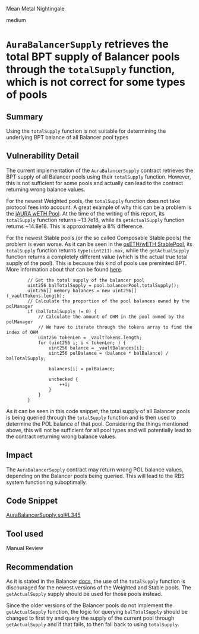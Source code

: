 Mean Metal Nightingale

medium

# `AuraBalancerSupply` retrieves the total BPT supply of Balancer pools through the `totalSupply` function, which is not correct for some types of pools

## Summary
Using the `totalSupply` function is not suitable for determining the underlying BPT balance of all Balancer pool types

## Vulnerability Detail
The current implementation of the `AuraBalancerSupply` contract retrieves the BPT supply of all Balancer pools using their `totalSupply` function. However, this is not sufficient for some pools and actually can lead to the contract returning wrong balance values. 

For the newest Weighted pools, the `totalSupply` function does not take protocol fees into account. A great example of why this can be a problem is the [jAURA wETH Pool](https://etherscan.io/address/0xDac7eF49161bdBf0e8f0B4c8e2D38DF19D972874#readContract). At the time of the writing of this report, its `totalSupply` function returns ~13.7e18, while its `getActualSupply` function returns ~14.8e18. This is approximately a 8% difference.

For the newest Stable pools (or the so called Composable Stable pools) the problem is even worse. As it can be seen in the [osETH/wETH StablePool](https://etherscan.io/address/0xdacf5fa19b1f720111609043ac67a9818262850c#readContract), its `totalSupply` function returns `type(uint211).max`, while the `getActualSupply` function returns a completely different value (which is the actual true total supply of the pool). This is because this kind of pools use preminted BPT. More information about that can be found [here](https://docs.balancer.fi/concepts/advanced/preminted-bpt.html).

```solidity
        // Get the total supply of the balancer pool
        uint256 balTotalSupply = pool.balancerPool.totalSupply();
        uint256[] memory balances = new uint256[](_vaultTokens.length);
        // Calculate the proportion of the pool balances owned by the polManager
        if (balTotalSupply != 0) {
            // Calculate the amount of OHM in the pool owned by the polManager
            // We have to iterate through the tokens array to find the index of OHM
            uint256 tokenLen = _vaultTokens.length;
            for (uint256 i; i < tokenLen; ) {
                uint256 balance = _vaultBalances[i];
                uint256 polBalance = (balance * balBalance) / balTotalSupply;

                balances[i] = polBalance;

                unchecked {
                    ++i;
                }
            }
        }
```

As it can be seen in this code snippet, the total supply of all Balancer pools is being queried through the `totalSupply` function and is then used to determine the POL balance of that pool. Considering the things mentioned above, this will not be sufficient for all pool types and will potentially lead to the contract returning wrong balance values.

## Impact
The `AuraBalancerSupply` contract may return wrong POL balance values, depending on the Balancer pools being queried. This will lead to the RBS system functioning suboptimally.

## Code Snippet
[AuraBalancerSupply.sol#L345](https://github.com/sherlock-audit/2023-11-olympus/blob/9c8df76dc9820b4c6605d2e1e6d87dcfa9e50070/bophades/src/modules/SPPLY/submodules/AuraBalancerSupply.sol#L345)

## Tool used
Manual Review

## Recommendation
As it is stated in the Balancer [docs](https://docs.balancer.fi/concepts/advanced/valuing-bpt/valuing-bpt.html#getting-bpt-supply), the use of the `totalSupply` function is discouraged for the newest versions of the Weighted and Stable pools. The `getActualSupply` supply should be used for those pools instead.

Since the older versions of the Balancer pools do not implement the `getActualSupply` function, the logic for querying `balTotalSupply` should be changed to first try and query the supply of the current pool through `getActualSupply` and if that fails, to then fall back to using `totalSupply`.